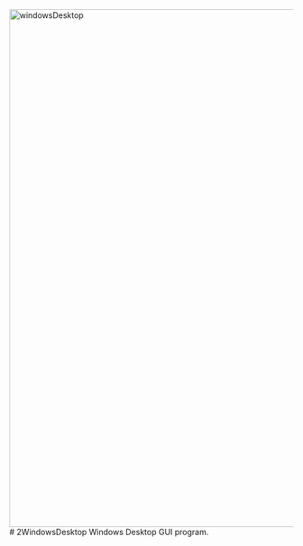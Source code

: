 <img width="918" alt="windowsDesktop" src="https://user-images.githubusercontent.com/69876801/131909053-f30235da-12ab-4202-aa9f-cae2ffc73f57.png">
# 2WindowsDesktop
Windows Desktop GUI program. 
